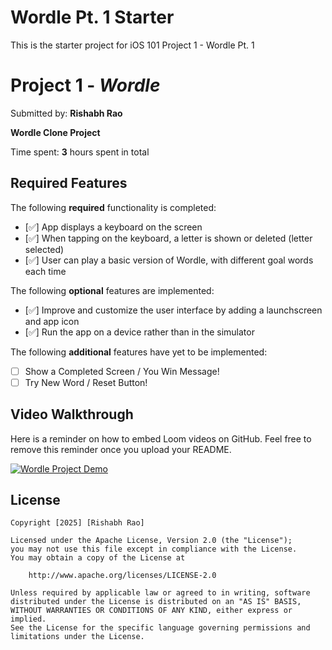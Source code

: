 # Wordle Pt. 1 Starter

This is the starter project for iOS 101 Project 1 - Wordle Pt. 1

# Project 1 - *Wordle*

Submitted by: **Rishabh Rao**

**Wordle Clone Project** 

Time spent: **3** hours spent in total

## Required Features

The following **required** functionality is completed:

- [✅] App displays a keyboard on the screen
- [✅] When tapping on the keyboard, a letter is shown or deleted (letter selected)
- [✅] User can play a basic version of Wordle, with different goal words each time

The following **optional** features are implemented:

- [✅] Improve and customize the user interface by adding a launchscreen and app icon
- [✅] Run the app on a device rather than in the simulator

The following **additional** features have yet to be implemented:

- [ ] Show a Completed Screen / You Win Message!
- [ ] Try New Word / Reset Button!

## Video Walkthrough

Here is a reminder on how to embed Loom videos on GitHub. Feel free to remove this reminder once you upload your README. 

[![Wordle Project Demo]()](https://youtube.com/shorts/xa0FA82yERA)

## License

    Copyright [2025] [Rishabh Rao]

    Licensed under the Apache License, Version 2.0 (the "License");
    you may not use this file except in compliance with the License.
    You may obtain a copy of the License at

        http://www.apache.org/licenses/LICENSE-2.0

    Unless required by applicable law or agreed to in writing, software
    distributed under the License is distributed on an "AS IS" BASIS,
    WITHOUT WARRANTIES OR CONDITIONS OF ANY KIND, either express or implied.
    See the License for the specific language governing permissions and
    limitations under the License.

